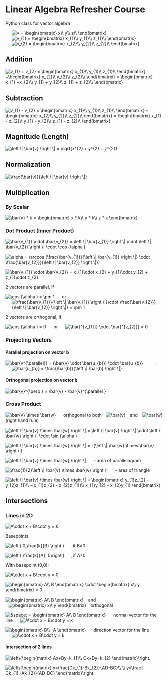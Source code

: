 # Linear Algebra Refresher Course

Python class for vector algebra

<img src="https://latex.codecogs.com/png.latex?\inline&space;\fn_jvn&space;v&space;=&space;\begin{bmatrix}&space;x\\&space;y\\&space;z\\&space;\end{bmatrix}" title="v = \begin{bmatrix} x\\ y\\ z\\ \end{bmatrix}" style="margin: 0 20px;" />
<img src="https://latex.codecogs.com/png.latex?\inline&space;\fn_jvn&space;v_{1}&space;=&space;\begin{bmatrix}&space;x_{1}\\&space;y_{1}\\&space;z_{1}\\&space;\end{bmatrix}" title="v_{1} = \begin{bmatrix} x_{1}\\ y_{1}\\ z_{1}\\ \end{bmatrix}" style="margin:0  20px;" />
<img src="https://latex.codecogs.com/png.latex?\inline&space;\fn_jvn&space;v_{2}&space;=&space;\begin{bmatrix}&space;x_{2}\\&space;y_{2}\\&space;z_{2}\\&space;\end{bmatrix}" title="v_{2} = \begin{bmatrix} x_{2}\\ y_{2}\\ z_{2}\\ \end{bmatrix}" style="margin: 0 20px;" />

## Addition

<img src="https://latex.codecogs.com/png.latex?\inline&space;\fn_jvn&space;v_{1}&space;&plus;&space;v_{2}&space;=&space;\begin{bmatrix}&space;x_{1}\\&space;y_{1}\\&space;z_{1}\\&space;\end{bmatrix}&space;&plus;\begin{bmatrix}&space;x_{2}\\&space;y_{2}\\&space;z_{2}\\&space;\end{bmatrix}&space;=&space;\begin{bmatrix}&space;x_{1}&space;&plus;x_{2}\\&space;y_{1}&space;&plus;&space;y_{2}\\&space;z_{1}&space;&plus;&space;z_{2}\\&space;\end{bmatrix}" title="v_{1} + v_{2} = \begin{bmatrix} x_{1}\\ y_{1}\\ z_{1}\\ \end{bmatrix} +\begin{bmatrix} x_{2}\\ y_{2}\\ z_{2}\\ \end{bmatrix} = \begin{bmatrix} x_{1} +x_{2}\\ y_{1} + y_{2}\\ z_{1} + z_{2}\\ \end{bmatrix}" />

## Subtraction

<img src="https://latex.codecogs.com/png.latex?\inline&space;\fn_jvn&space;v_{1}&space;-&space;v_{2}&space;=&space;\begin{bmatrix}&space;x_{1}\\&space;y_{1}\\&space;z_{1}\\&space;\end{bmatrix}&space;-\begin{bmatrix}&space;x_{2}\\&space;y_{2}\\&space;z_{2}\\&space;\end{bmatrix}&space;=&space;\begin{bmatrix}&space;x_{1}&space;-&space;x_{2}\\&space;y_{1}&space;-&space;y_{2}\\&space;z_{1}&space;-&space;z_{2}\\&space;\end{bmatrix}" title="v_{1} - v_{2} = \begin{bmatrix} x_{1}\\ y_{1}\\ z_{1}\\ \end{bmatrix} -\begin{bmatrix} x_{2}\\ y_{2}\\ z_{2}\\ \end{bmatrix} = \begin{bmatrix} x_{1} - x_{2}\\ y_{1} - y_{2}\\ z_{1} - z_{2}\\ \end{bmatrix}" />

## Magnitude (Length)

<img src="https://latex.codecogs.com/png.latex?\inline&space;\fn_jvn&space;\left&space;\|&space;\bar{v}&space;\right&space;\|&space;=&space;\sqrt{x^{2}&space;&plus;&space;y^{2}&space;&plus;&space;z^{2}}" title="\left \| \bar{v} \right \| = \sqrt{x^{2} + y^{2} + z^{2}}" />

## Normalization

<img src="https://latex.codecogs.com/png.latex?\inline&space;\fn_jvn&space;\frac{\bar{v}}{\left&space;\|&space;\bar{v}&space;\right&space;\|}" title="\frac{\bar{v}}{\left \| \bar{v} \right \|}" />

## Multiplication

### By Scalar

<img src="https://latex.codecogs.com/png.latex?\inline&space;\fn_jvn&space;\bar{v}&space;*&space;k&space;=&space;\begin{bmatrix}&space;x&space;*&space;k\\&space;y&space;*&space;k\\&space;z&space;*&space;k&space;\end{bmatrix}" title="\bar{v} * k = \begin{bmatrix} x * k\\ y * k\\ z * k \end{bmatrix}" />

### Dot Product (Inner Product)

<img src="https://latex.codecogs.com/png.latex?\inline&space;\fn_jvn&space;\bar{v_{1}}&space;\cdot&space;\bar{v_{2}}&space;=&space;\left&space;\|&space;\bar{v_{1}}&space;\right&space;\|&space;\cdot&space;\left&space;\|&space;\bar{v_{2}}&space;\right&space;\|&space;\cdot&space;\cos&space;(\alpha&space;)" title="\bar{v_{1}} \cdot \bar{v_{2}} = \left \| \bar{v_{1}} \right \| \cdot \left \| \bar{v_{2}} \right \| \cdot \cos (\alpha )" /><br/>

<img src="https://latex.codecogs.com/png.latex?\inline&space;\fn_jvn&space;\alpha&space;=&space;\arccos&space;(\frac{\bar{v_{1}}}{\left&space;\|&space;\bar{v_{1}}&space;\right&space;\|}&space;\cdot&space;\frac{\bar{v_{2}}}{\left&space;\|&space;\bar{v_{2}}&space;\right&space;\|})" title="\alpha = \arccos (\frac{\bar{v_{1}}}{\left \| \bar{v_{1}} \right \|} \cdot \frac{\bar{v_{2}}}{\left \| \bar{v_{2}} \right \|})" /><br/>

<img src="https://latex.codecogs.com/png.latex?\inline&space;\fn_jvn&space;\bar{v_{1}}&space;\cdot&space;\bar{v_{2}}&space;=&space;x_{1}\cdot&space;x_{2}&space;&plus;&space;y_{1}\cdot&space;y_{2}&space;&plus;&space;z_{1}\cdot&space;z_{2}" title="\bar{v_{1}} \cdot \bar{v_{2}} = x_{1}\cdot x_{2} + y_{1}\cdot y_{2} + z_{1}\cdot z_{2}" />

2 vectors are parallel, if

<img src="https://latex.codecogs.com/png.latex?\inline&space;\fn_jvn&space;\cos&space;(\alpha&space;)&space;=&space;\pm&space;1" title="\cos (\alpha ) = \pm 1" style="margin-right: 20px;" />
or
<img src="https://latex.codecogs.com/png.latex?\inline&space;\fn_jvn&space;\frac{\bar{v_{1}}}{\left&space;\|&space;\bar{v_{1}}&space;\right&space;\|}\cdot&space;\frac{\bar{v_{2}}}{\left&space;\|&space;\bar{v_{2}}&space;\right&space;\|}&space;=&space;\pm&space;1" title="\frac{\bar{v_{1}}}{\left \| \bar{v_{1}} \right \|}\cdot \frac{\bar{v_{2}}}{\left \| \bar{v_{2}} \right \|} = \pm 1" style="margin-left: 20px;" />

2 vectors are orthogonal, if

<img src="https://latex.codecogs.com/png.latex?\inline&space;\fn_jvn&space;\cos&space;(\alpha&space;)&space;=&space;0" title="\cos (\alpha ) = 0" style="margin-right: 20px;" />
or
<img src="https://latex.codecogs.com/png.latex?\inline&space;\fn_jvn&space;\bar{^{v_{1}}}&space;\cdot&space;\bar{^{v_{2}}}&space;=&space;0" title="\bar{^{v_{1}}} \cdot \bar{^{v_{2}}} = 0" style="margin-left: 20px;" />

### Projecting Vectors

#### Parallel projection on vector b

<img src="https://latex.codecogs.com/png.latex?\inline&space;\fn_jvn&space;\bar{v^{\parallel}}&space;=&space;(\bar{v}&space;\cdot&space;\bar{u_{b}})&space;\cdot&space;\bar{u_{b}}" title="\bar{v^{\parallel}} = (\bar{v} \cdot \bar{u_{b}}) \cdot \bar{u_{b}}" style="margin-right: 40px;" />,<img src="https://latex.codecogs.com/png.latex?\inline&space;\fn_jvn&space;\bar{u_{b}}&space;=&space;\frac{\bar{b}}{\left&space;\|&space;\bar{b}&space;\right&space;\|}" title="\bar{u_{b}} = \frac{\bar{b}}{\left \| \bar{b} \right \|}" style="margin: 0 20px;" />

#### Orthogonal projection on vector b

<img src="https://latex.codecogs.com/png.latex?\inline&space;\fn_jvn&space;\bar{v}^{\perp&space;}&space;=&space;\bar{v}&space;-&space;\bar{v}^{\parallel&space;}" title="\bar{v}^{\perp } = \bar{v} - \bar{v}^{\parallel }" />

### Cross Product

<img src="https://latex.codecogs.com/png.latex?\inline&space;\fn_jvn&space;\bar{v}&space;\times&space;\bar{w}" title="\bar{v} \times \bar{w}" style="margin-right: 20px;" /> orthogonal to both <img src="https://latex.codecogs.com/png.latex?\inline&space;\fn_jvn&space;\bar{v}" title="\bar{v}" style="margin: 0 10px;" /> and <img src="https://latex.codecogs.com/png.latex?\inline&space;\fn_jvn&space;\bar{w}" title="\bar{w}" style="margin-left: 10px;" /> (right hand rule)

<img src="https://latex.codecogs.com/png.latex?\inline&space;\fn_jvn&space;\left&space;\|&space;\bar{v}&space;\times&space;\bar{w}&space;\right&space;\|&space;=&space;\left&space;\|&space;\bar{v}&space;\right&space;\|&space;\cdot&space;\left&space;\|&space;\bar{w}&space;\right&space;\|&space;\cdot&space;\sin&space;(\alpha&space;)" title="\left \| \bar{v} \times \bar{w} \right \| = \left \| \bar{v} \right \| \cdot \left \| \bar{w} \right \| \cdot \sin (\alpha )" /><br/>

<img src="https://latex.codecogs.com/png.latex?\inline&space;\fn_jvn&space;\left&space;\|&space;\bar{v}&space;\times&space;\bar{w}&space;\right&space;\|&space;=&space;-(\left&space;\|&space;\bar{w}&space;\times&space;\bar{v}&space;\right&space;\|)" title="\left \| \bar{v} \times \bar{w} \right \| = -(\left \| \bar{w} \times \bar{v} \right \|)" /><br/>

<img src="https://latex.codecogs.com/png.latex?\inline&space;\fn_jvn&space;\left&space;\|&space;\bar{v}&space;\times&space;\bar{w}&space;\right&space;\|" title="\left \| \bar{v} \times \bar{w} \right \|" style="margin-right: 20px;" /> - area of parallelogram

<img src="https://latex.codecogs.com/png.latex?\inline&space;\fn_jvn&space;\frac{1}{2}\left&space;\|&space;\bar{v}&space;\times&space;\bar{w}&space;\right&space;\|" title="\frac{1}{2}\left \| \bar{v} \times \bar{w} \right \|" style="margin-right: 20px;" /> - area of triangle

<img src="https://latex.codecogs.com/png.latex?\inline&space;\fn_jvn&space;\left&space;\|&space;\bar{v}&space;\times&space;\bar{w}&space;\right&space;\|&space;=&space;\begin{bmatrix}&space;y_{1}z_{2}&space;-&space;y_{2}z_{1}\\&space;-(x_{1}z_{2}&space;-&space;x_{2}z_{1})\\&space;x_{1}y_{2}&space;-&space;x_{2}y_{1}&space;\end{bmatrix}" title="\left \| \bar{v} \times \bar{w} \right \| = \begin{bmatrix} y_{1}z_{2} - y_{2}z_{1}\\ -(x_{1}z_{2} - x_{2}z_{1})\\ x_{1}y_{2} - x_{2}y_{1} \end{bmatrix}" />

## Intersections

### Lines in 2D

<img src="https://latex.codecogs.com/png.latex?\inline&space;\fn_jvn&space;A&space;x&space;&plus;&space;B&space;y&space;=&space;k" title="A\cdot x + B\cdot y = k" />

Basepoints:

<img src="https://latex.codecogs.com/png.latex?\inline&space;\fn_jvn&space;\left&space;(&space;0,\frac{k}{B}&space;\right&space;)" title="\left ( 0,\frac{k}{B} \right )" style="margin-right: 20px" />, if B&#8800;0<br/>

<img src="https://latex.codecogs.com/png.latex?\inline&space;\fn_jvn&space;\left&space;(&space;\frac{k}{A},0&space;\right&space;)" title="\left ( \frac{k}{A}, 0\right )" style="margin-right: 20px" />, if A&#8800;0

With basepoint (0,0):

<img src="https://latex.codecogs.com/png.latex?\inline&space;\fn_jvn&space;A&space;x&space;&plus;&space;B&space;y&space;=&space;0" title="A\cdot x + B\cdot y = 0" /><br/>

<img src="https://latex.codecogs.com/png.latex?\inline&space;\fn_jvn&space;\begin{bmatrix}&space;A\\&space;B&space;\end{bmatrix}&space;\cdot&space;\begin{bmatrix}&space;x\\&space;y&space;\end{bmatrix}&space;=&space;0" title="\begin{bmatrix} A\\ B \end{bmatrix} \cdot \begin{bmatrix} x\\ y \end{bmatrix} = 0" />

<img src="https://latex.codecogs.com/png.latex?\inline&space;\fn_jvn&space;\begin{bmatrix}&space;A\\&space;B&space;\end{bmatrix}" title="\begin{bmatrix} A\\ B \end{bmatrix}" style="margin-right: 10px;" /> and <img src="https://latex.codecogs.com/png.latex?\inline&space;\fn_jvn&space;\begin{bmatrix}&space;x\\&space;y&space;\end{bmatrix}" title="\begin{bmatrix} x\\ y \end{bmatrix}" style="margin: 0 10px;" /> orthogonal


<img src="https://latex.codecogs.com/png.latex?\inline&space;\fn_jvn&space;\bar{n}&space;=&space;\begin{bmatrix}&space;A\\&space;B&space;\end{bmatrix}" title="&space; = \begin{bmatrix} A\\ B \end{bmatrix}" style="margin-right: 20px;" /> normal vector for the line <img src="https://latex.codecogs.com/png.latex?\inline&space;\fn_jvn&space;A&space;x&space;&plus;&space;B&space;y&space;=&space;k" title="A\cdot x + B\cdot y = k" style="margin-left: 20px;" /><br/>

<img src="https://latex.codecogs.com/png.latex?\inline&space;\fn_jvn&space;\begin{bmatrix}&space;B\\&space;-A&space;\end{bmatrix}" title="\begin{bmatrix} B\\ -A \end{bmatrix}" style="margin-right: 20px;" /> direction vector for the line <img src="https://latex.codecogs.com/png.latex?\inline&space;\fn_jvn&space;A&space;x&space;&plus;&space;B&space;y&space;=&space;k" title="A\cdot x + B\cdot y = k" style="margin-left: 20px;" />

#### Intersection of 2 lines

<img src="https://latex.codecogs.com/png.latex?\inline&space;\fn_jvn&space;\left\{\begin{matrix}&space;Ax&plus;By=k_{1}\\&space;Cx&plus;Dy=k_{2}&space;\end{matrix}\right." title="\left\{\begin{matrix} Ax+By=k_{1}\\ Cx+Dy=k_{2} \end{matrix}\right." /><br/>

<img src="https://latex.codecogs.com/png.latex?\inline&space;\fn_jvn&space;\left\{\begin{matrix}&space;x=\frac{Dk_{1}-Bk_{2}}{AD-BC}\\&space;\\&space;y=\frac{-Ck_{1}&plus;Ak_{2}}{AD-BC}&space;\end{matrix}\right." title="\left\{\begin{matrix} x=\frac{Dk_{1}-Bk_{2}}{AD-BC}\\ \\ y=\frac{-Ck_{1}+Ak_{2}}{AD-BC} \end{matrix}\right." />
